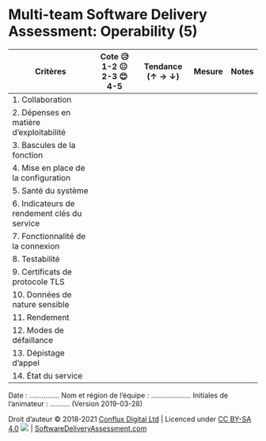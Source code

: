 # Multi-team Software Delivery Assessment: Operability (5)

| **Critères**            | **Cote 😥 1-2 😐 2-3 😊 4-5** | **Tendance (↑ → ↓)** | **Mesure** | **Notes** |
| ------------------------ | ---------------------------- | ----------------- | ---------- | --------- |
| 1\. Collaboration        |                              |                   |            |           |
| 2\. Dépenses en matière d’exploitabilité |                              |                   |            |           |
| 3\. Bascules de la fonction      |                              |                   |            |           |
| 4\. Mise en place de la configuration    |                              |                   |            |           |
| 5\. Santé du système        |                              |                   |            |           |
| 6\. Indicateurs de rendement clés du service         |                              |                   |            |           |
| 7\. Fonctionnalité de la connexion      |                              |                   |            |           |
| 8\. Testabilité          |                              |                   |            |           |
| 9\. Certificats de protocole TLS            |                              |                   |            |           |
| 10\. Données de nature sensible      |                              |                   |            |           |
| 11\. Rendement         |                              |                   |            |           |
| 12\. Modes de défaillance       |                              |                   |            |           |
| 13\. Dépistage d’appel       |                              |                   |            |           |
| 14\. État du service      |                              |                   |            |           |

Date : ............... Nom et région de l’équipe : .................... Initiales de l’animateur : .......... (Version 2019-03-28)

Droit d’auteur © 2018-2021 [Conflux Digital Ltd](https://confluxdigital.net/) | Licenced under [CC BY-SA 4.0](https://creativecommons.org/licenses/by-sa/4.0/) ![](https://licensebuttons.net/l/by-sa/3.0/88x31.png) | [SoftwareDeliveryAssessment.com](http://SoftwareDeliveryAssessment.com/)